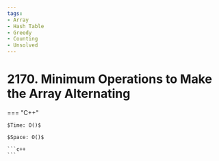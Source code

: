 ```yaml
---
tags:
- Array
- Hash Table
- Greedy
- Counting
- Unsolved
---
```



# 2170. Minimum Operations to Make the Array Alternating

=== "C++"

    $Time: O()$

    $Space: O()$

    ```c++
    ```